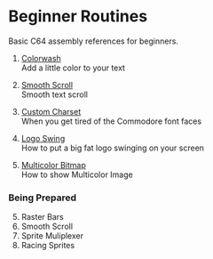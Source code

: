 # Beginner Routines

Basic C64 assembly references for beginners.   

1. [Colorwash](colorwash)   
   Add a little color to your text
   
2. [Smooth Scroll](smooth-scroll)   
   Smooth text scroll 
   
2. [Custom Charset](custom-charset)   
 	When you get tired of the Commodore font faces 
 	 
3. [Logo Swing](logo-swing)  
	How to put a big fat logo swinging on your screen

4. [Multicolor Bitmap](multicolor-bitmap)  
   How to show Multicolor Image
   
### Being Prepared
   	
5. Raster Bars  
6. Smooth Scroll
7. Sprite Muliplexer
8. Racing Sprites
   
   